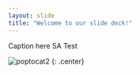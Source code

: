```yaml
---
layout: slide
title: "Welcome to our slide deck!"
---
```


Caption here  SA Test

![poptocat2](https://octodex.github.com/images/poptocat_v2.png)
{: .center}
